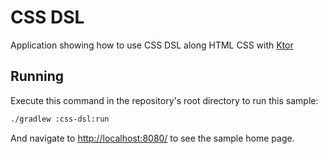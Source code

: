 # CSS DSL

Application showing how to use CSS DSL along HTML CSS with [Ktor](https://ktor.io)

## Running

Execute this command in the repository's root directory to run this sample:

```bash
./gradlew :css-dsl:run
```
 
And navigate to [http://localhost:8080/](http://localhost:8080/) to see the sample home page.  
